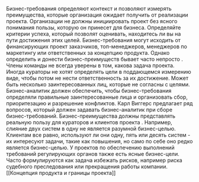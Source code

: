 Бизнес-требования определяют контекст и позволяют измерять преимущества, которые организация ожидает получить от реализации проекта. Организации не должны инициировать проект без ясного понимания пользы, которую он принесет для бизнеса. Определяйте критерии успеха, который позволят оценивать, находитесь ли вы на пути достижения этих целей. Бизнес-требования могут исходить от финансирующих проект заказчиков, топ-менеджеров, менеджеров по маркетингу или ответственных за концепцию продукта. Однако определить и донести бизнес-преимуществ бывает часто непросто . Члены команды не всегда уверены в том, какова задача проекта. Иногда кураторы не хотят определять цели в поддающемся измерению виде, чтобы потом не нести ответственность за их достижение. Может быть несколько заинтересованных лиц, которые не согласны с целями. Бизнес-аналитик должен обеспечить, чтобы бизнес-требования определяли правильные заинтересованные лица и организовать сбор, приоритезацию и разрешение конфликтов.  Карл Виггерс предлагает ряд вопросов, который должен задавать бизнес-аналитик при сборе бизнес-требований.
Бизнес-преимущества должны представлять реальную пользу для кураторов и клиентов проекта . Например, слияние двух систем в одну не является разумной бизнес-целью. Клиентам все равно, используют ли они одну, пять или десять систем - их интересуют задачи, такие как повышения, но само по себе оно редко является бизнес-целью. У проектов по обеспечению выполнений требований регулирующих органов также есть ясные бизнес-цели. Часто формулируются как задача избежать рисков, например риска судебного преследования или прекращения работы компании. 
[[Концепция продукта и границы проекта]]
